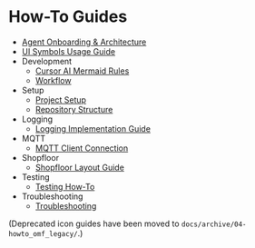 # How-To Guides

- [Agent Onboarding & Architecture](agent-onboarding-architecture.md)
- [UI Symbols Usage Guide](../04-howto/ui_symbols.md)
- Development
  - [Cursor AI Mermaid Rules](development/cursor-ai-mermaid-rules.md)
  - [Workflow](development/workflow.md)
- Setup
  - [Project Setup](setup/project-setup.md)
  - [Repository Structure](setup/repository-structure.md)
- Logging
  - [Logging Implementation Guide](../04-howto/logging-implementation-guide.md)
- MQTT
  - [MQTT Client Connection](../04-howto/mqtt_client_connection.md)
- Shopfloor
  - [Shopfloor Layout Guide](../04-howto/SHOPFLOOR_LAYOUT_GUIDE.md)
- Testing
  - [Testing How-To](testing/README.md)
- Troubleshooting
  - [Troubleshooting](troubleshooting/README.md)

(Deprecated icon guides have been moved to `docs/archive/04-howto_omf_legacy/`.)
